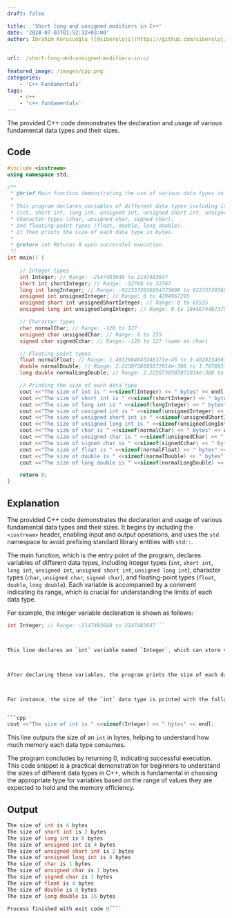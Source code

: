 ```yaml
---
draft: false

title:  'Short long and unsigned modifiers in C++'
date: '2024-07-03T01:52:32+03:00'
author: İbrahim Korucuoğlu ([@siberoloji](https://github.com/siberoloji))
 
 
url:  /short-long-and-unsigned-modifiers-in-c/
 
featured_image: /images/cpp.png
categories:
    - 'C++ Fundamentals'
tags:
    - c++
    - 'c++ fundamentals'
---
```



The provided C++ code demonstrates the declaration and usage of various fundamental data types and their sizes.



## Code


```cpp
#include <iostream>
using namespace std;

/**
 * @brief Main function demonstrating the use of various data types in C++ and their sizes.
 *
 * This program declares variables of different data types including integer types
 * (int, short int, long int, unsigned int, unsigned short int, unsigned long int),
 * character types (char, unsigned char, signed char),
 * and floating-point types (float, double, long double).
 * It then prints the size of each data type in bytes.
 *
 * @return int Returns 0 upon successful execution.
 */
int main() {
    
    // Integer types
    int Integer; // Range: -2147483648 to 2147483647
    short int shortInteger; // Range: -32768 to 32767
    long int longInteger; // Range: -9223372036854775808 to 9223372036854775807
    unsigned int unsignedInteger; // Range: 0 to 4294967295
    unsigned short int unsignedShortInteger; // Range: 0 to 65535
    unsigned long int unsignedlongInteger; // Range: 0 to 18446744073709551615

    // Character types
    char normalChar; // Range: -128 to 127
    unsigned char unsignedChar; // Range: 0 to 255
    signed char signedCchar; // Range: -128 to 127 (same as char)

    // Floating-point types
    float normalFloat; // Range: 1.4012984643248171e-45 to 3.4028234663852886e+38
    double normalDouble; // Range: 2.2250738585072014e-308 to 1.7976931348623157e+308
    long double normalLongDouble; // Range: 2.2250738585072014e-308 to 1.7976931348623157e+308

    // Printing the size of each data type
    cout <<"The size of int is " <<sizeof(Integer) << " bytes" << endl;
    cout <<"The size of short int is " <<sizeof(shortInteger) << " bytes" << endl;
    cout <<"The size of long int is " <<sizeof(longInteger) << " bytes" << endl;
    cout <<"The size of unsigned int is " <<sizeof(unsignedInteger) << " bytes" << endl;
    cout <<"The size of unsigned short int is " <<sizeof(unsignedShortInteger) << " bytes" << endl;
    cout <<"The size of unsigned long int is " <<sizeof(unsignedlongInteger) << " bytes" << endl;
    cout <<"The size of char is " <<sizeof(normalChar) << " bytes" << endl;
    cout <<"The size of unsigned char is " <<sizeof(unsignedChar) << " bytes" << endl;
    cout <<"The size of signed char is " <<sizeof(signedCchar) << " bytes" << endl;
    cout <<"The size of float is " <<sizeof(normalFloat) << " bytes" << endl;
    cout <<"The size of double is " <<sizeof(normalDouble) << " bytes" << endl;
    cout <<"The size of long double is " <<sizeof(normalLongDouble) << " bytes" << endl;

    return 0;
}
```



## Explanation



The provided C++ code demonstrates the declaration and usage of various fundamental data types and their sizes. It begins by including the `<iostream>` header, enabling input and output operations, and uses the `std` namespace to avoid prefixing standard library entities with `std::`.



The main function, which is the entry point of the program, declares variables of different data types, including integer types (`int`, `short int`, `long int`, `unsigned int`, `unsigned short int`, `unsigned long int`), character types (`char`, `unsigned char`, `signed char`), and floating-point types (`float`, `double`, `long double`). Each variable is accompanied by a comment indicating its range, which is crucial for understanding the limits of each data type.



For example, the integer variable declaration is shown as follows:


```cpp
int Integer; // Range: -2147483648 to 2147483647```



This line declares an `int` variable named `Integer`, which can store values from -2,147,483,648 to 2,147,483,647.



After declaring these variables, the program prints the size of each data type in bytes using the `sizeof` operator. This is a compile-time operator that determines the size, in bytes, of a variable or data type. The output is directed to the console using `cout`, which is part of the `iostream` library.



For instance, the size of the `int` data type is printed with the following line:


```cpp
cout <<"The size of int is " <<sizeof(Integer) << " bytes" << endl;
```



This line outputs the size of an `int` in bytes, helping to understand how much memory each data type consumes.



The program concludes by returning 0, indicating successful execution. This code snippet is a practical demonstration for beginners to understand the sizes of different data types in C++, which is fundamental in choosing the appropriate type for variables based on the range of values they are expected to hold and the memory efficiency.



## Output


```cpp
The size of int is 4 bytes
The size of short int is 2 bytes
The size of long int is 8 bytes
The size of unsigned int is 4 bytes
The size of unsigned short int is 2 bytes
The size of unsigned long int is 8 bytes
The size of char is 1 bytes
The size of unsigned char is 1 bytes
The size of signed char is 1 bytes
The size of float is 4 bytes
The size of double is 8 bytes
The size of long double is 16 bytes

Process finished with exit code 0```
